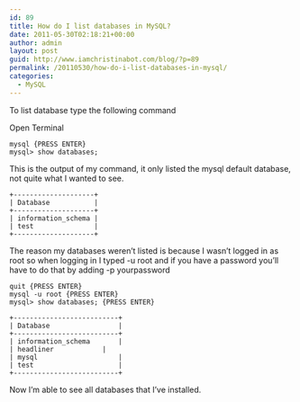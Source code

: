 ```yaml
---
id: 89
title: How do I list databases in MySQL?
date: 2011-05-30T02:18:21+00:00
author: admin
layout: post
guid: http://www.iamchristinabot.com/blog/?p=89
permalink: /20110530/how-do-i-list-databases-in-mysql/
categories:
  - MySQL
---
```

To list database type the following command
  
Open Terminal

    
    mysql {PRESS ENTER}
    mysql> show databases;
    
    

This is the output of my command, it only listed the mysql default database, not quite what I wanted to see.

    
    +--------------------+
    | Database           |
    +--------------------+
    | information_schema |
    | test               |
    +--------------------+
    
    

The reason my databases weren&#8217;t listed is because I wasn&#8217;t logged in as root so when logging in I typed -u root and if you have a password you&#8217;ll have to do that by adding -p yourpassword

    
    quit {PRESS ENTER}
    mysql -u root {PRESS ENTER}
    mysql> show databases; {PRESS ENTER}
    
    +--------------------------+
    | Database                 |
    +--------------------------+
    | information_schema       |
    | headliner            |
    | mysql                    |
    | test                     |
    +--------------------------+
    
    

Now I&#8217;m able to see all databases that I&#8217;ve installed.